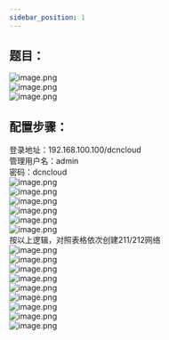 ```yaml
---
sidebar_position: 1
---
```


## **题目：**
![image.png](https://cdn.nlark.com/yuque/0/2024/png/33622884/1713509059942-a5a245f0-5a5a-46e3-bbc6-551810ba03d3.png#averageHue=%23e7e6e6&clientId=u872c725f-362c-4&from=paste&height=178&id=ua351d72d&originHeight=178&originWidth=617&originalType=binary&ratio=1&rotation=0&showTitle=false&size=29167&status=done&style=none&taskId=ub66085ba-197f-40e6-8b2b-10747c1a44e&title=&width=617)<br />![image.png](https://cdn.nlark.com/yuque/0/2024/png/33622884/1713509100534-dc05ec4e-749f-4cd9-bb33-b4aa75a487cb.png#averageHue=%23ebebeb&clientId=u872c725f-362c-4&from=paste&height=102&id=u6421f767&originHeight=102&originWidth=614&originalType=binary&ratio=1&rotation=0&showTitle=false&size=21194&status=done&style=none&taskId=u7034258d-f246-461d-afef-c6a5733a3e6&title=&width=614)<br />![image.png](https://cdn.nlark.com/yuque/0/2024/png/33622884/1714303018047-13c40ae2-35cc-4dbd-b70a-31745ee02c91.png#averageHue=%23ececec&clientId=u8de48558-2155-4&from=paste&height=523&id=u0d30045d&originHeight=575&originWidth=726&originalType=binary&ratio=1&rotation=0&showTitle=false&size=159931&status=done&style=none&taskId=u85df247c-072b-420b-95a9-d0976cf6788&title=&width=660)
## 配置步骤：
登录地址：192.168.100.100/dcncloud<br />管理用户名：admin<br />密码：dcncloud<br />![image.png](https://cdn.nlark.com/yuque/0/2024/png/33622884/1713509427017-4ea3ea34-91a2-4711-a063-97b6775115e7.png#averageHue=%23ecf4f6&clientId=u872c725f-362c-4&from=paste&height=880&id=udec21654&originHeight=880&originWidth=1615&originalType=binary&ratio=1&rotation=0&showTitle=false&size=389786&status=done&style=none&taskId=u192ef3f3-569a-4744-b3b7-a6f7e346788&title=&width=1615)<br />![image.png](https://cdn.nlark.com/yuque/0/2024/png/33622884/1713509619941-dff2803b-c10c-4596-99bc-4b980f188357.png#averageHue=%23e4e3e3&clientId=u872c725f-362c-4&from=paste&height=612&id=u7f22f931&originHeight=612&originWidth=1920&originalType=binary&ratio=1&rotation=0&showTitle=false&size=80414&status=done&style=none&taskId=u86fdbd1a-9115-4ad2-a5a8-e2ea91e9ff2&title=&width=1920)<br />![image.png](https://cdn.nlark.com/yuque/0/2024/png/33622884/1713509737181-c7f512cf-9ee5-4de5-b421-f3b84e4e1659.png#averageHue=%23acacac&clientId=u872c725f-362c-4&from=paste&height=885&id=ub5a09695&originHeight=885&originWidth=1920&originalType=binary&ratio=1&rotation=0&showTitle=false&size=100489&status=done&style=none&taskId=u782106a6-85b3-4308-b255-c810cb421bb&title=&width=1920)<br />![image.png](https://cdn.nlark.com/yuque/0/2024/png/33622884/1713509826061-e399c12e-fa78-41f5-a1b2-0d18937d5dfd.png#averageHue=%239c9c9c&clientId=u872c725f-362c-4&from=paste&height=777&id=u003ef197&originHeight=777&originWidth=1920&originalType=binary&ratio=1&rotation=0&showTitle=false&size=87533&status=done&style=none&taskId=ua1f55b9a-e4b6-4087-9e23-de870a5618a&title=&width=1920)<br />![image.png](https://cdn.nlark.com/yuque/0/2024/png/33622884/1713509927541-fee23abc-89d9-4e40-b5b5-d89c0a265b46.png#averageHue=%23fafafa&clientId=u872c725f-362c-4&from=paste&height=593&id=ucad64fb8&originHeight=593&originWidth=822&originalType=binary&ratio=1&rotation=0&showTitle=false&size=44384&status=done&style=none&taskId=u7feaefdd-a23b-4550-b3b6-dcb740f0a66&title=&width=822)<br />![image.png](https://cdn.nlark.com/yuque/0/2024/png/33622884/1713509964300-1d3d730f-b8dc-40c2-a768-d7dc30744de6.png#averageHue=%23fdfdfd&clientId=u872c725f-362c-4&from=paste&height=700&id=u9a34477f&originHeight=700&originWidth=820&originalType=binary&ratio=1&rotation=0&showTitle=false&size=27789&status=done&style=none&taskId=ucec437cd-de89-4241-91e1-bb6009d1771&title=&width=820)<br />按以上逻辑，对照表格依次创建211/212网络<br />![image.png](https://cdn.nlark.com/yuque/0/2024/png/33622884/1713510195478-ed61c5ef-fb74-4e3b-ab6c-2fc9c1867b47.png#averageHue=%23e3e2e2&clientId=u872c725f-362c-4&from=paste&height=585&id=u0767e5de&originHeight=585&originWidth=1892&originalType=binary&ratio=1&rotation=0&showTitle=false&size=83058&status=done&style=none&taskId=u4a15313b-55f7-4980-8e1a-45a0b88d533&title=&width=1892)<br />![image.png](https://cdn.nlark.com/yuque/0/2024/png/33622884/1713510387276-f272ca0d-aa57-499c-aee6-d32b0d87fb26.png#averageHue=%23b5b5b4&clientId=u872c725f-362c-4&from=paste&height=673&id=u512d2142&originHeight=673&originWidth=1913&originalType=binary&ratio=1&rotation=0&showTitle=false&size=93673&status=done&style=none&taskId=ua9855afb-b27f-4c0e-8252-90e749c5d9e&title=&width=1913)<br />![image.png](https://cdn.nlark.com/yuque/0/2024/png/33622884/1713510446850-ae64b612-27ee-44b4-9833-8e5bd7e2ed95.png#averageHue=%23e9e9e8&clientId=u872c725f-362c-4&from=paste&height=862&id=u17e81409&originHeight=862&originWidth=1920&originalType=binary&ratio=1&rotation=0&showTitle=false&size=125960&status=done&style=none&taskId=ub4f51e57-112f-4963-a458-fed6b5d2e1b&title=&width=1920)<br />![image.png](https://cdn.nlark.com/yuque/0/2024/png/33622884/1713510539384-53c3752f-1112-458b-aab9-3e094dd62ac4.png#averageHue=%23909090&clientId=u872c725f-362c-4&from=paste&height=851&id=ubbda2e15&originHeight=851&originWidth=1894&originalType=binary&ratio=1&rotation=0&showTitle=false&size=118127&status=done&style=none&taskId=u4cc6b608-3000-4f22-8c73-c659356aebf&title=&width=1894)<br />![image.png](https://cdn.nlark.com/yuque/0/2024/png/33622884/1713521245822-49e12f19-841b-4984-91c6-32047d04e884.png#averageHue=%23eae9e9&clientId=u26bc7e57-7dfd-4&from=paste&height=772&id=u0a6e83a7&originHeight=772&originWidth=1892&originalType=binary&ratio=1&rotation=0&showTitle=false&size=121217&status=done&style=none&taskId=u83e571ec-7414-4e81-bdd7-036c8a6a50b&title=&width=1892)<br />![image.png](https://cdn.nlark.com/yuque/0/2024/png/33622884/1713523707753-8a21f7c6-30ff-4f5d-aa92-1dfc814862b6.png#averageHue=%23a2a2a2&clientId=uddfdf466-c13a-4&from=paste&height=737&id=ufd3362e3&originHeight=737&originWidth=1920&originalType=binary&ratio=1&rotation=0&showTitle=false&size=93034&status=done&style=none&taskId=ua24b9798-d9ca-4911-a782-c9b31b379f7&title=&width=1920)<br />![image.png](https://cdn.nlark.com/yuque/0/2024/png/33622884/1713523871747-26cd7897-748d-452b-b3d8-a2e303bb1993.png#averageHue=%23e8e8e7&clientId=uddfdf466-c13a-4&from=paste&height=770&id=u527cdaad&originHeight=770&originWidth=1920&originalType=binary&ratio=1&rotation=0&showTitle=false&size=110250&status=done&style=none&taskId=u950366e8-6fb4-40c8-9619-dc58d9f578c&title=&width=1920)<br />![image.png](https://cdn.nlark.com/yuque/0/2024/png/33622884/1713523967619-28aaf03c-b7d5-4f76-bfe9-afa568247661.png#averageHue=%238f8e8e&clientId=uddfdf466-c13a-4&from=paste&height=692&id=uf16668bd&originHeight=692&originWidth=1920&originalType=binary&ratio=1&rotation=0&showTitle=false&size=99366&status=done&style=none&taskId=ub06889de-0d56-41e4-bc91-234965ff597&title=&width=1920)<br />![image.png](https://cdn.nlark.com/yuque/0/2024/png/33622884/1713524103449-36eabff7-9e3c-4202-ab08-c8cb908662b8.png#averageHue=%23f8f8f8&clientId=uddfdf466-c13a-4&from=paste&height=719&id=u1327d116&originHeight=719&originWidth=1642&originalType=binary&ratio=1&rotation=0&showTitle=false&size=84051&status=done&style=none&taskId=u355b5540-cf98-4924-83c7-8632c176313&title=&width=1642)

